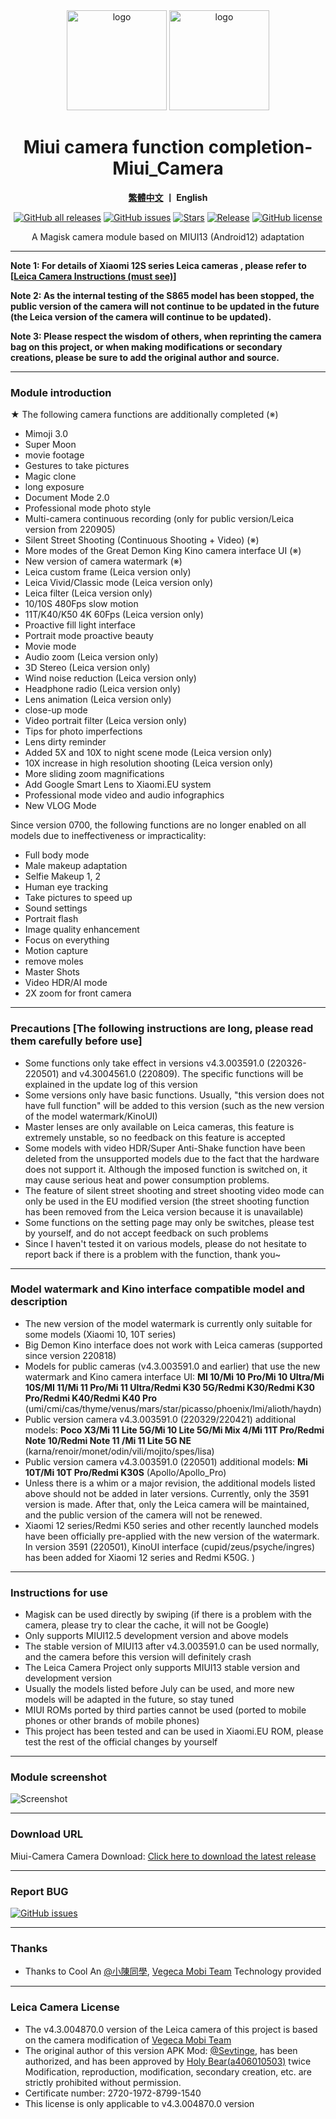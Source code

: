 <div align="center">
   <img width="160" src="https://i.imgur.com/wz2b85J.png" alt="logo">
   <img width="160" src="https://i.imgur.com/jm0M0rG.png" alt="logo">
   <h1>Miui camera function completion-Miui_Camera</h1>
   <p>
       <b><a href="https://github.com/a406010503/Miui_Camera/blob/main/README.md">繁體中文</a>  丨 English</b>
   </p>
   <a href="https://github.com/a406010503/Miui_Camera/releases"><img alt="GitHub all releases" src="https://img.shields.io/github/downloads/a406010503/Miui_Camera/total?label=Downloads"></a>
   <a href="https://github.com/a406010503/Miui_Camera/issues"><img alt="GitHub issues" src="https://img.shields.io/github/issues/a406010503/Miui_Camera"></a>
   <a href="https://github.com/a406010503/Miui_Camera/"><img alt="Stars" src="https://img.shields.io/github/stars/a406010503/Miui_Camera?label=stars"></a>
   <a href="https://github.com/a406010503/Miui_Camera/releases/latest"><img alt="Release" src="https://img.shields.io/github/v/release/a406010503/Miui_Camera?label=release"></a>
   <a href="https://github.com/a406010503/Miui_Camera/blob/main/LICENSE"><img alt="GitHub license" src="https://img.shields.io/github/license/a406010503/Miui_Camera"></a>
   <p>A Magisk camera module based on MIUI13 (Android12) adaptation</p>
</div>

---

<b>Note 1: For details of Xiaomi 12S series Leica cameras , please refer to [[Leica Camera Instructions (must see)](https://github.com/a406010503/Miui_Camera/blob/main/Leica_en.md)]<p>
**Note 2: As the internal testing of the S865 model has been stopped, the public version of the camera will not continue to be updated in the future (the Leica version of the camera will continue to be updated).<p>
Note 3: Please respect the wisdom of others, when reprinting the camera bag on this project, or when making modifications or secondary creations, please be sure to add the original author and source.</b></p>**

---

### Module introduction
★ The following camera functions are additionally completed (※)
- Mimoji 3.0
- Super Moon
- movie footage
- Gestures to take pictures
- Magic clone
- long exposure
- Document Mode 2.0
- Professional mode photo style
- Multi-camera continuous recording (only for public version/Leica version from 220905)
- Silent Street Shooting (Continuous Shooting + Video) (※)
- More modes of the Great Demon King Kino camera interface UI (※)
- New version of camera watermark (※)
- Leica custom frame (Leica version only)
- Leica Vivid/Classic mode (Leica version only)
- Leica filter (Leica version only)
- 10/10S 480Fps slow motion
- 11T/K40/K50 4K 60Fps (Leica version only)
- Proactive fill light interface
- Portrait mode proactive beauty
- Movie mode
- Audio zoom (Leica version only)
- 3D Stereo (Leica version only)
- Wind noise reduction (Leica version only)
- Headphone radio (Leica version only)
- Lens animation (Leica version only)
- close-up mode
- Video portrait filter (Leica version only)
- Tips for photo imperfections
- Lens dirty reminder
- Added 5X and 10X to night scene mode (Leica version only)
- 10X increase in high resolution shooting (Leica version only)
- More sliding zoom magnifications
- Add Google Smart Lens to Xiaomi.EU system
- Professional mode video and audio infographics
- New VLOG Mode

Since version 0700, the following functions are no longer enabled on all models due to ineffectiveness or impracticality:

- Full body mode
- Male makeup adaptation
- Selfie Makeup 1, 2
- Human eye tracking
- Take pictures to speed up
- Sound settings
- Portrait flash
- Image quality enhancement
- Focus on everything
- Motion capture
- remove moles
- Master Shots
- Video HDR/AI mode
- 2X zoom for front camera

---

### Precautions [The following instructions are long, please read them carefully before use]
- Some functions only take effect in versions v4.3.003591.0 (220326-220501) and v4.3004561.0 (220809). The specific functions will be explained in the update log of this version
- Some versions only have basic functions. Usually, "this version does not have full function" will be added to this version (such as the new version of the model watermark/KinoUI)
- Master lenses are only available on Leica cameras, this feature is extremely unstable, so no feedback on this feature is accepted
- Some models with video HDR/Super Anti-Shake function have been deleted from the unsupported models due to the fact that the hardware does not support it. Although the imposed function is switched on, it may cause serious heat and power consumption problems.
- The feature of silent street shooting and street shooting video mode can only be used in the EU modified version (the street shooting function has been removed from the Leica version because it is unavailable)
- Some functions on the setting page may only be switches, please test by yourself, and do not accept feedback on such problems
- Since I haven't tested it on various models, please do not hesitate to report back if there is a problem with the function, thank you~

---

### Model watermark and Kino interface compatible model and description
- The new version of the model watermark is currently only suitable for some models (Xiaomi 10, 10T series)
- Big Demon Kino interface does not work with Leica cameras (supported since version 220818)
- Models for public cameras (v4.3.003591.0 and earlier) that use the new watermark and Kino camera interface UI: **MI 10/Mi 10 Pro/Mi 10 Ultra/Mi 10S/MI 11/Mi 11 Pro/Mi 11 Ultra/Redmi K30 5G/Redmi K30/Redmi K30 Pro/Redmi K40/Redmi K40 Pro**
(umi/cmi/cas/thyme/venus/mars/star/picasso/phoenix/lmi/alioth/haydn)
- Public version camera v4.3.003591.0 (220329/220421) additional models: **Poco X3/Mi 11 Lite 5G/Mi 10 Lite 5G/Mi Mix 4/Mi 11T Pro/Redmi Note 10/Redmi Note 11 /Mi 11 Lite 5G NE**
(karna/renoir/monet/odin/vili/mojito/spes/lisa)
- Public version camera v4.3.003591.0 (220501) additional models: **Mi 10T/Mi 10T Pro/Redmi K30S** (Apollo/Apollo_Pro)
- Unless there is a whim or a major revision, the additional models listed above should not be added in later versions. Currently, only the 3591 version is made. After that, only the Leica camera will be maintained, and the public version of the camera will not be renewed.
- Xiaomi 12 series/Redmi K50 series and other recently launched models have been officially pre-applied with the new version of the watermark. In version 3591 (220501), KinoUI interface (cupid/zeus/psyche/ingres) has been added for Xiaomi 12 series and Redmi K50G. )

---

### Instructions for use
- Magisk can be used directly by swiping (if there is a problem with the camera, please try to clear the cache, it will not be Google)
- Only supports MIUI12.5 development version and above models
- The stable version of MIUI13 after v4.3.003591.0 can be used normally, and the camera before this version will definitely crash
- The Leica Camera Project only supports MIUI13 stable version and development version
- Usually the models listed before July can be used, and more new models will be adapted in the future, so stay tuned
- MIUI ROMs ported by third parties cannot be used (ported to mobile phones or other brands of mobile phones)
- This project has been tested and can be used in Xiaomi.EU ROM, please test the rest of the official changes by yourself

---

### Module screenshot
![Screenshot](https://i.imgur.com/yx2fdcg.png)

---

### Download URL

Miui-Camera Camera Download: [Click here to download the latest release](https://github.com/a406010503/Miui_Camera/releases)

---

### Report BUG

  <a href="https://github.com/a406010503/Miui_Camera/issues"><img alt="GitHub issues" src="https://img.shields.io/github/issues/a406010503/Miui_Camera"> </a>

---

### Thanks
- Thanks to Cool An [@小陳同學](http://www.coolapk.com/u/1388927), [Vegeca Mobi Team](http://sevtinge.weihestudio.club/micamera_44071202.html) Technology provided

---

### Leica Camera License
- The v4.3.004870.0 version of the Leica camera of this project is based on the camera modification of [Vegeca Mobi Team](http://sevtinge.weihestudio.club/micamera_44071202.html)
- The original author of this version APK Mod: [@Sevtinge](https://github.com/Sevtinge), has been authorized, and has been approved by [Holy Bear(a406010503)](https://github.com/a406010503) twice Modification, reproduction, modification, secondary creation, etc. are strictly prohibited without permission.
- Certificate number: 2720-1972-8799-1540
- This license is only applicable to v4.3.004870.0 version

